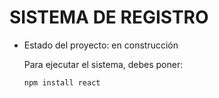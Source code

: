 <h1> SISTEMA DE REGISTRO </H1>

- Estado del proyecto: en construcción

  Para ejecutar el sistema, debes poner:

  ```npm install react```


